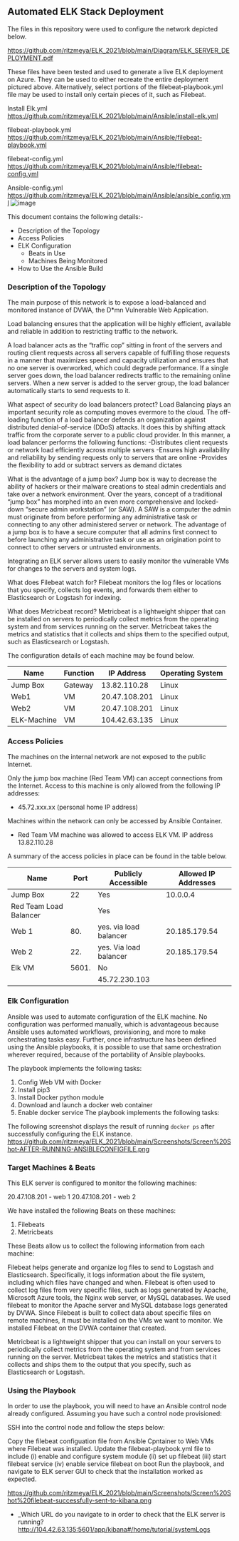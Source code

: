 ## Automated ELK Stack Deployment

The files in this repository were used to configure the network depicted below.

https://github.com/ritzmeya/ELK_2021/blob/main/Diagram/ELK_SERVER_DEPLOYMENT.pdf

These files have been tested and used to generate a live ELK deployment on Azure. They can be used to either recreate the entire deployment pictured above. Alternatively, select portions of the filebeat-playbook.yml file may be used to install only certain pieces of it, such as Filebeat.

Install Elk.yml
https://github.com/ritzmeya/ELK_2021/blob/main/Ansible/install-elk.yml

filebeat-playbook.yml
https://github.com/ritzmeya/ELK_2021/blob/main/Ansible/filebeat-playbook.yml

filebeat-config.yml
https://github.com/ritzmeya/ELK_2021/blob/main/Ansible/filebeat-config.yml

Ansible-config.yml
https://github.com/ritzmeya/ELK_2021/blob/main/Ansible/ansible_config.yml
![image](https://user-images.githubusercontent.com/74203852/114756437-bb350980-9d28-11eb-8de4-a2c5ca95e15c.png)


This document contains the following details:-
- Description of the Topology
- Access Policies
- ELK Configuration
  - Beats in Use
  - Machines Being Monitored
- How to Use the Ansible Build


### Description of the Topology

The main purpose of this network is to expose a load-balanced and monitored instance of DVWA, the D*mn Vulnerable Web Application.

Load balancing ensures that the application will be highly efficient, available and reliable in addition to restricting traffic to the network.

A load balancer acts as the “traffic cop” sitting in front of the servers and routing client requests across all servers capable of fulfilling those requests in a manner that maximizes speed and capacity utilization and ensures that no one server is overworked, which could degrade performance. If a single server goes down, the load balancer redirects traffic to the remaining online servers. When a new server is added to the server group, the load balancer automatically starts to send requests to it.

What aspect of security do load balancers protect? 
Load Balancing plays an important security role as computing moves evermore to the cloud. The off-loading function of a load balancer defends an organization against distributed denial-of-service (DDoS) attacks. It does this by shifting attack traffic from the corporate server to a public cloud provider. In this manner, a load balancer performs the following functions:
-Distributes client requests or network load efficiently across multiple servers
-Ensures high availability and reliability by sending requests only to servers that are online
-Provides the flexibility to add or subtract servers as demand dictates

What is the advantage of a jump box?
Jump box is way to decrease the ability of hackers or their malware creations to steal admin credentials and take over a network environment. Over the years, concept of a traditional “jump box” has morphed into an even more comprehensive and locked-down “secure admin workstation” (or SAW). A SAW is a computer the admin must originate from before performing any administrative task or connecting to any other administered server or network.
The advantage of a jump box is to have a secure computer that all admins first connect to before launching any administrative task or use as an origination point to connect to other servers or untrusted environments. 

Integrating an ELK server allows users to easily monitor the vulnerable VMs for changes to the servers and system logs.

What does Filebeat watch for?
Filebeat monitors the log files or locations that you specify, collects log events, and forwards them either to Elasticsearch or Logstash for indexing.

What does Metricbeat record?
Metricbeat is a lightweight shipper that can be installed on servers to periodically collect metrics from the operating system and from services running on the server. Metricbeat takes the metrics and statistics that it collects and ships them to the specified output, such as Elasticsearch or Logstash.

The configuration details of each machine may be found below.

| Name        | Function | IP Address     | Operating System |
|-------------|----------|----------------|------------------|
| Jump Box    | Gateway  |13.82.110.28    |    Linux         |
| Web1        |  VM      |20.47.108.201   |    Linux         |
| Web2        |  VM      |20.47.108.201   |    Linux         |
| ELK-Machine |  VM      |104.42.63.135   |    Linux         |

### Access Policies

The machines on the internal network are not exposed to the public Internet. 

Only the jump box machine (Red Team VM) can accept connections from the Internet. Access to this machine is only allowed from the following IP addresses:
- 45.72.xxx.xx (personal home IP address)

Machines within the network can only be accessed by Ansible Container.
- Red Team VM machine was allowed to access ELK VM. IP address 13.82.110.28

A summary of the access policies in place can be found in the table below.

| Name                   |Port | Publicly Accessible  | Allowed IP Addresses |
|------------------------|-----|----------------------|----------------------|
|Jump Box                |22   | Yes                  | 10.0.0.4             |
|Red Team Load Balancer  |     |Yes                   |                      |
|Web 1                   |80.  |yes. via load balancer|20.185.179.54         |
|Web 2                   |22.  |yes. Via load balancer|20.185.179.54         |
|Elk VM                  |5601.| No                   |                      |
|                        |     |45.72.230.103         |                      |

### Elk Configuration

Ansible was used to automate configuration of the ELK machine. No configuration was performed manually, which is advantageous because
Ansible uses automated workflows, provisioning, and more to make orchestrating tasks easy. Further, once infrastructure has been defined using the Ansible playbooks, it is possible to use that same orchestration wherever required, because of the portability of Ansible playbooks.

The playbook implements the following tasks:
1. Config Web VM with Docker
2. Install pip3
3. Install Docker python module
4. Download and launch a docker web container
5. Enable docker service
The playbook implements the following tasks:

The following screenshot displays the result of running `docker ps` after successfully configuring the ELK instance.
https://github.com/ritzmeya/ELK_2021/blob/main/Screenshots/Screen%20Shot-AFTER-RUNNING-ANSIBLECONFIGFILE.png


### Target Machines & Beats
This ELK server is configured to monitor the following machines: 

20.47.108.201 - web 1
20.47.108.201 - web 2

We have installed the following Beats on these machines:
1. Filebeats
2. Metricbeats 

These Beats allow us to collect the following information from each machine:

Filebeat helps generate and organize log files to send to Logstash and Elasticsearch. Specifically, it logs information about the file system, including which files have changed and when. Filebeat is often used to collect log files from very specific files, such as logs generated by Apache, Microsoft Azure tools, the Nginx web server, or MySQL databases. We used filebeat to monitor the Apache server and MySQL database logs generated by DVWA. Since Filebeat is built to collect data about specific files on remote machines, it must be installed on the VMs we want to monitor. We installed Filebeat on the DVWA container that created.

Metricbeat is a lightweight shipper that you can install on your servers to periodically collect metrics from the operating system and from services running on the server. Metricbeat takes the metrics and statistics that it collects and ships them to the output that you specify, such as Elasticsearch or Logstash.

### Using the Playbook
In order to use the playbook, you will need to have an Ansible control node already configured. Assuming you have such a control node provisioned: 

SSH into the control node and follow the steps below:

Copy the filebeat configuation file from Ansible Cpntainer to Web VMs where Filebeat was installed.
Update the filebeat-playbook.yml file to include 
(i) enable and configure system module
(ii) set up filebeat
(iii) start filebeat service
(iv) enable service filebeat on boot
Run the playbook, and navigate to ELK server GUI to check that the installation worked as expected.

https://github.com/ritzmeya/ELK_2021/blob/main/Screenshots/Screen%20Shot%20filebeat-successfully-sent-to-kibana.png

- _Which URL do you navigate to in order to check that the ELK server is running?
http://104.42.63.135:5601/app/kibana#/home/tutorial/systemLogs


